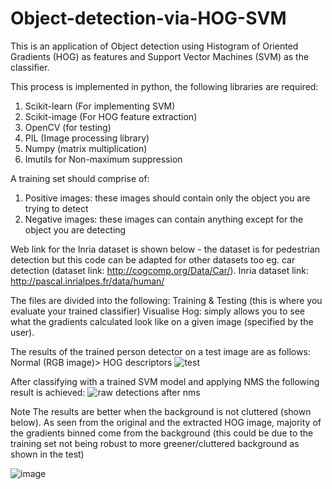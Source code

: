 # Object-detection-via-HOG-SVM
This is an application of Object detection using Histogram of Oriented Gradients (HOG) as features and Support Vector Machines (SVM) 
as the classifier. 

This process is implemented in python, the following libraries are required:
1. Scikit-learn (For implementing SVM)
2. Scikit-image (For HOG feature extraction)
3. OpenCV (for testing)
4. PIL (Image processing library)
5. Numpy (matrix multiplication)
6. Imutils for Non-maximum suppression

A training set should comprise of:
1. Positive images: these images should contain only the object you are trying to detect
2. Negative images: these images can contain anything except for the object you are detecting

Web link for the Inria dataset is shown below - the dataset is for pedestrian detection but this code can be adapted for other datasets too eg. car detection (dataset link: http://cogcomp.org/Data/Car/). Inria dataset link: http://pascal.inrialpes.fr/data/human/

The files are divided into the following:
Training & Testing (this is where you evaluate your trained classifier)
Visualise Hog: simply allows you to see what the gradients calculated look like on a given image (specified by the user).

The results of the trained person detector on a test image are as follows: Normal (RGB image)> HOG descriptors
![test](https://user-images.githubusercontent.com/35964759/38281042-9523760a-37a0-11e8-914d-917308e3ac22.png)

After classifying with a trained SVM model and applying NMS the following result is achieved:
![raw detections after nms](https://user-images.githubusercontent.com/35964759/38281024-75dcb50e-37a0-11e8-81fe-6df2dede1f78.png)

Note The results are better when the background is not cluttered (shown below). As seen from the original and the extracted HOG image, majority of the gradients binned come from the background (this could be due to the training set not being robust to more greener/cluttered background as shown in the test)

![image](https://user-images.githubusercontent.com/35964759/38281107-e92f8d60-37a0-11e8-951b-d1d316460386.png)
